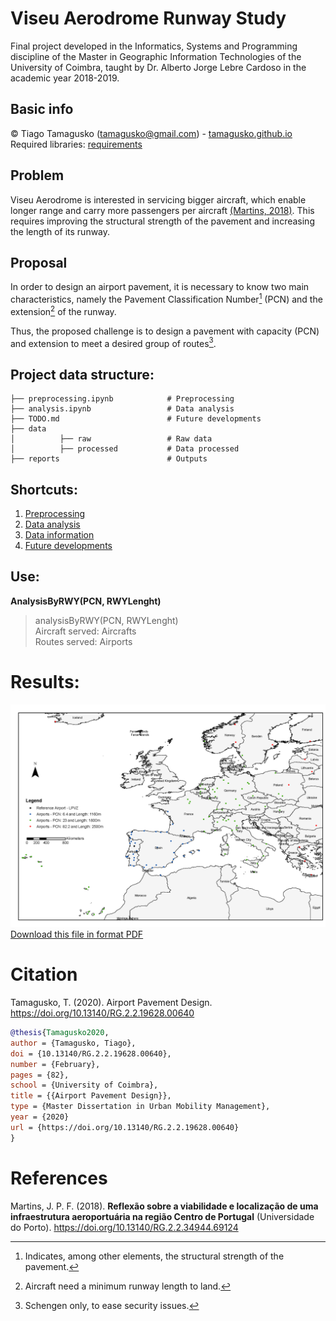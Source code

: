 # Viseu Aerodrome Runway Study

Final project developed in the Informatics, Systems and Programming discipline of the Master in Geographic Information Technologies of the University of Coimbra, taught by Dr. Alberto Jorge Lebre Cardoso in the academic year 2018-2019.

## Basic info

© Tiago Tamagusko (tamagusko@gmail.com) - [tamagusko.github.io](https://tamagusko.github.io)   
Required libraries: [requirements](/requirements.txt)  

## Problem

Viseu Aerodrome is interested in servicing bigger aircraft, which enable longer range and carry more passengers per aircraft [(Martins, 2018)](#references). This requires improving the structural strength of the pavement and increasing the length of its runway.

## Proposal

In order to design an airport pavement, it is necessary to know two main characteristics, namely the Pavement Classification Number[^1] (PCN) and the extension[^2] of the runway.

Thus, the proposed challenge is to design a pavement with capacity (PCN) and extension to meet a desired group of routes[^3].

[^1]: Indicates, among other elements, the structural strength of the pavement.
[^2]: Aircraft need a minimum runway length to land.
[^3]: Schengen only, to ease security issues.

## Project data structure:

    ├── preprocessing.ipynb            # Preprocessing 
    ├── analysis.ipynb                 # Data analysis
    ├── TODO.md                        # Future developments
    ├── data                  
    │          ├── raw                 # Raw data
    │          ├── processed           # Data processed
    ├── reports                        # Outputs

## Shortcuts:

1. [Preprocessing](preprocessing.ipynb)  
2. [Data analysis](analysis.ipynb)
3. [Data information](/data)
4. [Future developments](TODO.md)

## Use:

**AnalysisByRWY(PCN, RWYLenght)**

> analysisByRWY(PCN, RWYLenght)  
> Aircraft served: Aircrafts  
> Routes served: Airports

# Results:

![](/reports/20191229Results.png)
[Download this file in format PDF](/reports/20191229Results.pdf)

# Citation

Tamagusko, T. (2020). Airport Pavement Design. https://doi.org/10.13140/RG.2.2.19628.00640

```bibtex
@thesis{Tamagusko2020,
author = {Tamagusko, Tiago},
doi = {10.13140/RG.2.2.19628.00640},
number = {February},
pages = {82},
school = {University of Coimbra},
title = {{Airport Pavement Design}},
type = {Master Dissertation in Urban Mobility Management},
year = {2020}
url = {https://doi.org/10.13140/RG.2.2.19628.00640}
}
```

# References

Martins, J. P. F. (2018). 
**Reflexão sobre a viabilidade e localização de uma infraestrutura aeroportuária na região Centro de Portugal** (Universidade do Porto). https://doi.org/10.13140/RG.2.2.34944.69124

